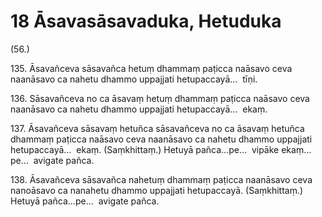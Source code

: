 

# 18 Āsavasāsavaduka, Hetuduka


(56.)

135\. Āsavañceva sāsavañca hetuṃ dhammaṃ paṭicca naāsavo ceva naanāsavo ca nahetu dhammo uppajjati hetupaccayā…  tīṇi.

136\. Sāsavañceva no ca āsavaṃ hetuṃ dhammaṃ paṭicca naāsavo ceva naanāsavo ca nahetu dhammo uppajjati hetupaccayā…  ekaṃ.

137\. Āsavañceva sāsavaṃ hetuñca sāsavañceva no ca āsavaṃ hetuñca dhammaṃ paṭicca naāsavo ceva naanāsavo ca nahetu dhammo uppajjati hetupaccayā…  ekaṃ. (Saṃkhittaṃ.) Hetuyā pañca…pe…  vipāke ekaṃ…pe…  avigate pañca.

138\. Āsavañceva sāsavañca nahetuṃ dhammaṃ paṭicca naanāsavo ceva nanoāsavo ca nanahetu dhammo uppajjati hetupaccayā. (Saṃkhittaṃ.) Hetuyā pañca…pe…  avigate pañca.



